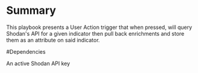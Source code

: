 # Summary
This playbook presents a User Action trigger that when pressed, will query Shodan's API for a given indicator then pull back enrichments and store them as an attribute on said indicator.

#Dependencies

An active Shodan API key